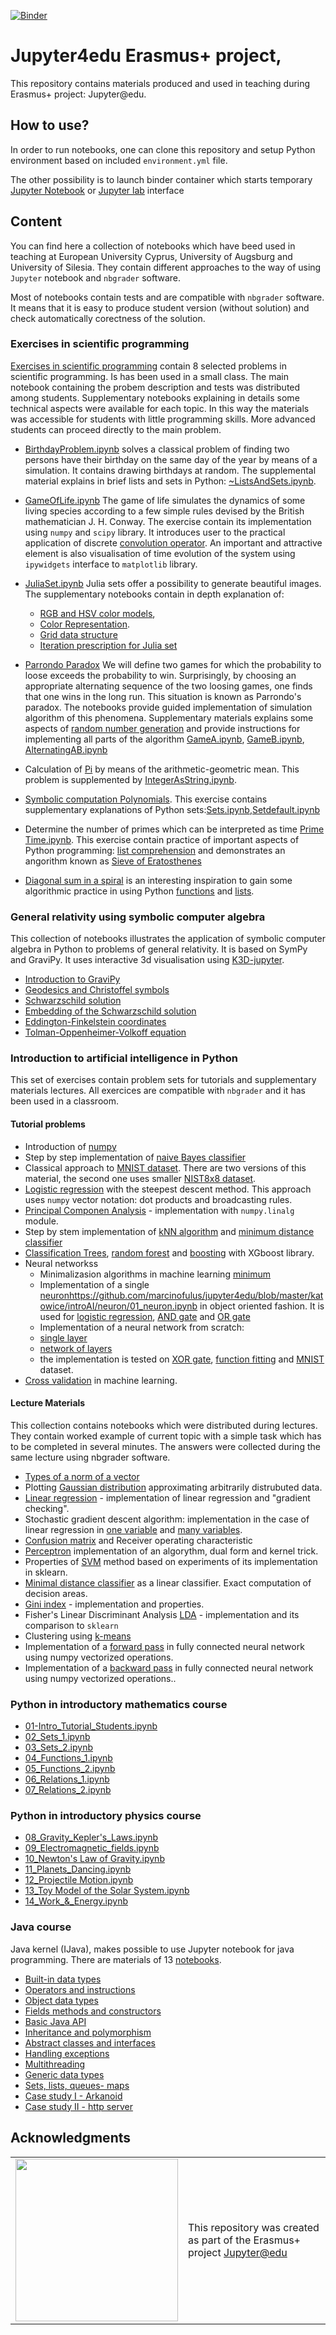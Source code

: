 [![Binder](http://mybinder.org/badge.svg)](http://mybinder.org/v2/gh/marcinofulus/jupyter4edu/master)

# Jupyter4edu Erasmus+ project,

This repository contains materials produced and used in teaching during Erasmus+ project: Jupyter@edu.


## How to use?

In order to run notebooks, one can clone this repository and setup Python environment based on  included  `environment.yml` file.  

The other possibility is to launch binder container which starts temporary [Jupyter Notebook](http://mybinder.org/v2/gh/marcinofulus/jupyter4edu/master) or [Jupyter lab](http://mybinder.org/v2/gh/marcinofulus/jupyter4edu/master?urlpath=lab) interface



## Content

You can find here a collection of notebooks which have beed used in teaching at European University Cyprus,  University of Augsburg and University of Silesia. They contain  different  approaches to the way of using `Jupyter` notebook and `nbgrader` software. 

Most of notebooks contain tests and are compatible with `nbgrader` software. It means that it is easy to produce student version (without solution) and check automatically corectness of the solution.

### Exercises in scientific programming

[Exercises in scientific programming](https://github.com/marcinofulus/jupyter4edu/tree/master/augsburg/exercises) contain 8 selected problems in scientific programming. Is has been used in a small class. The main notebook containing the probem description and tests was distributed among students. Supplementary notebooks explaining in details some technical aspects were available  for each topic. In this way the materials was accessible for students with little programming skills. More advanced students can proceed directly to the main problem.

 - [BirthdayProblem.ipynb](https://github.com/marcinofulus/jupyter4edu/tree/master/augsburg/exercises/BirthdayProblem) solves a classical problem of finding two persons have their birthday on the same day of the year by means of a simulation. It contains drawing birthdays at random. The supplemental material explains in brief lists and sets in Python: [~ListsAndSets.ipynb](https://github.com/marcinofulus/jupyter4edu/blob/master/augsburg/exercises/BirthdayProblem/~ListsAndSets.ipynb).
 
 - [GameOfLife.ipynb](https://github.com/marcinofulus/jupyter4edu/blob/master/augsburg/exercises/GameOfLife/GameOfLife.ipynb) 
The game of life simulates the dynamics of some living species according to a few simple rules devised by the British mathematician J. H. Conway. The exercise contain its implementation using `numpy` and `scipy` library.  It introduces user to the practical application of discrete [convolution operator](https://github.com/marcinofulus/jupyter4edu/blob/master/augsburg/exercises/GameOfLife/~Convolution.ipynb). An important and attractive element is also visualisation of time evolution of the system using `ipywidgets` interface to `matplotlib` library.

 -  [JuliaSet.ipynb](https://github.com/marcinofulus/jupyter4edu/blob/master/augsburg/exercises/JuliaSet/JuliaSet.ipynb) Julia sets offer a possibility to generate beautiful images. The supplementary notebooks contain in depth explanation of:
     
     - [RGB and HSV color models](https://github.com/marcinofulus/jupyter4edu/blob/master/augsburg/exercises/JuliaSet/~ColorIntro.ipynb),
     - [Color Representation](https://github.com/marcinofulus/jupyter4edu/blob/master/augsburg/exercises/JuliaSet/~ColorRepresentation.ipynb).
     - [Grid data structure](https://github.com/marcinofulus/jupyter4edu/blob/master/augsburg/exercises/JuliaSet/~Grid.ipynb)
     - [Iteration prescription for Julia set](https://github.com/marcinofulus/jupyter4edu/blob/master/augsburg/exercises/JuliaSet/~JuliaIteration.ipynb)
 
 - [Parrondo Paradox](https://github.com/marcinofulus/jupyter4edu/tree/master/augsburg/exercises/ParrondoParadox)
We will define two games for which the probability to loose exceeds the probability to win. Surprisingly, by choosing an appropriate alternating sequence of the two loosing games, one finds that one wins in the long run. This situation is known as Parrondo's paradox. The notebooks provide guided implementation of simulation algorithm of this phenomena. Supplementary materials explains some aspects of [random number generation](https://github.com/marcinofulus/jupyter4edu/blob/master/augsburg/exercises/ParrondoParadox/~RandomNumbers.ipynb) and provide instructions for implementing all parts of the algorithm [GameA.ipynb](https://github.com/marcinofulus/jupyter4edu/blob/master/augsburg/exercises/ParrondoParadox/~GameA.ipynb), [GameB.ipynb](https://github.com/marcinofulus/jupyter4edu/blob/master/augsburg/exercises/ParrondoParadox/~GameB.ipynb), [AlternatingAB.ipynb](https://github.com/marcinofulus/jupyter4edu/blob/master/augsburg/exercises/ParrondoParadox/~AlternatingAB.ipynb)

- Calculation of [Pi](https://github.com/marcinofulus/jupyter4edu/blob/master/augsburg/exercises/Pi/Pi.ipynb) by means of the arithmetic-geometric mean. This problem is supplemented by [IntegerAsString.ipynb](https://github.com/marcinofulus/jupyter4edu/blob/master/augsburg/exercises/Pi/~IntegerAsString.ipynb).

- [Symbolic computation Polynomials](https://github.com/marcinofulus/jupyter4edu/blob/master/augsburg/exercises/Polynomials/Polynomials.ipynb). This exercise contains supplementary explanations of Python sets:[Sets.ipynb](https://github.com/marcinofulus/jupyter4edu/blob/master/augsburg/exercises/Polynomials/~Sets.ipynb),[Setdefault.ipynb](https://github.com/marcinofulus/jupyter4edu/blob/master/augsburg/exercises/Polynomials/~Setdefault.ipynb)
 
 
 - Determine the number of primes which can be interpreted as time [Prime Time.ipynb](https://github.com/marcinofulus/jupyter4edu/blob/master/augsburg/exercises/PrimeTime/Primetime.ipynb). This exercise contain practice of important aspects of Python programming: [list comprehension](https://github.com/marcinofulus/jupyter4edu/blob/master/augsburg/exercises/PrimeTime/~ListComprehensions.ipynb) and demonstrates an angorithm known as [Sieve of Eratosthenes](https://github.com/marcinofulus/jupyter4edu/blob/master/augsburg/exercises/PrimeTime/~SieveOfEratosthenes.ipynb)
 
 - [Diagonal sum in a spiral](https://github.com/marcinofulus/jupyter4edu/blob/master/augsburg/exercises/Spiral/Spiral.ipynb) is an interesting inspiration to gain some algorithmic practice in using  Python [functions](https://github.com/marcinofulus/jupyter4edu/blob/master/augsburg/exercises/Spiral/~IntroFunctions.ipynb) and [lists](https://github.com/marcinofulus/jupyter4edu/blob/master/augsburg/exercises/Spiral/~IntroLists.ipynb).
 
### General relativity using symbolic computer algebra

This collection of notebooks illustrates the application of symbolic computer algebra in Python to problems of general relativity. It is based on SymPy and GraviPy. It uses interactive  3d visualisation using [K3D-jupyter](https://github.com/K3D-tools/K3D-jupyter).

 - [Introduction to GraviPy](https://render.githubusercontent.com/view/IntroductionGravipy.ipynb)
 - [Geodesics and Christoffel symbols](https://render.githubusercontent.com/view/Geodesics.ipynb)
 - [Schwarzschild solution](https://render.githubusercontent.com/view/SchwarzschildMetric.ipynb)
 - [Embedding of the Schwarzschild solution](https://render.githubusercontent.com/view/EmbeddingSchwarzschild.ipynb)
 - [Eddington-Finkelstein coordinates](https://render.githubusercontent.com/view/EddingtonFinkelstein.ipynb)
 - [Tolman-Oppenheimer-Volkoff equation](https://render.githubusercontent.com/view/TOVEquation.ipynb)

### Introduction to artificial intelligence in Python

This set of exercises contain  problem sets for tutorials and supplementary materials lectures.
All exercices are compatible with `nbgrader` and it has been used in a classroom. 

#### Tutorial problems
 
 - Introduction of [numpy](https://github.com/marcinofulus/jupyter4edu/tree/master/katowice/introAI/Numpy)	
 - Step by step implementation of [naive Bayes classifier](https://github.com/marcinofulus/jupyter4edu/blob/master/katowice/introAI/Bayes/Naive_Bayes_5steps.ipynb)
 - Classical approach to [MNIST dataset](https://github.com/marcinofulus/jupyter4edu/blob/master/katowice/introAI/MNIST/MNIST_sklearn_knn_SVM.ipynb). There are two versions of this material, the second one uses smaller [NIST8x8 dataset](https://github.com/marcinofulus/jupyter4edu/blob/master/katowice/introAI/MNIST/NIST8x8_sklearn_knn_SVM_linear.ipynb).
 - [Logistic regression](https://github.com/marcinofulus/jupyter4edu/blob/master/katowice/introAI/Logistic_regression/Logistic_regression.ipynb) with the steepest descent method. This approach uses `numpy` vector notation: dot products and broadcasting rules.
 - [Principal Componen Analysis](https://github.com/marcinofulus/jupyter4edu/blob/master/katowice/introAI/PCA/PCA.ipynb) - implementation with  `numpy.linalg` module. 
 - Step by stem implementation of	[kNN algorithm](https://github.com/marcinofulus/jupyter4edu/blob/master/katowice/introAI/kNN/kNN.ipynb) and [minimum distance classifier](https://github.com/marcinofulus/jupyter4edu/blob/master/katowice/introAI/kNN/min_distance.ipynb)
 - [Classification Trees](https://github.com/marcinofulus/jupyter4edu/blob/master/katowice/introAI/Trees/Classification_trees.ipynb), [random forest](https://github.com/marcinofulus/jupyter4edu/blob/master/katowice/introAI/Trees/RandomForest.ipynb) and [boosting](https://github.com/marcinofulus/jupyter4edu/blob/master/katowice/introAI/Trees/XGBoost.ipynb) with XGboost library.
 - Neural networkss
   - Minimalizasion algorithms in machine learning [minimum](https://github.com/marcinofulus/jupyter4edu/blob/master/katowice/introAI/minimum/01_minimum.ipynb)	
   -	Implementation of a single [neuron]()https://github.com/marcinofulus/jupyter4edu/blob/master/katowice/introAI/neuron/01_neuron.ipynb in object oriented fashion. It is used for [logistic regression](https://github.com/marcinofulus/jupyter4edu/blob/master/katowice/introAI/neuron/02_regresja_logistyczna.ipynb), [AND gate](https://github.com/marcinofulus/jupyter4edu/blob/master/katowice/introAI/neuron/03_bramka_AND.ipynb) and [OR gate](https://github.com/marcinofulus/jupyter4edu/blob/master/katowice/introAI/neuron/04_bramka_XOR.ipynb)
   - Implementation of a neural network from scratch: 
    - [single layer](https://github.com/marcinofulus/jupyter4edu/blob/master/katowice/introAI/network/01_layer.ipynb)
    - [network of layers](https://github.com/marcinofulus/jupyter4edu/blob/master/katowice/introAI/network/02_network.ipynb)
    - the implementation is tested on [XOR gate](https://github.com/marcinofulus/jupyter4edu/blob/master/katowice/introAI/network/03_bramka_XOR.ipynb), [function fitting](https://github.com/marcinofulus/jupyter4edu/blob/master/katowice/introAI/network/04_fitowanie_funkcji.ipynb) and [MNIST](https://github.com/marcinofulus/jupyter4edu/blob/master/katowice/introAI/network/05_MNIST.ipynb) dataset.   
 - [Cross validation](https://github.com/marcinofulus/jupyter4edu/blob/master/katowice/introAI/cross_validation/CV.ipynb) in machine learning.	

#### Lecture Materials

This collection contains notebooks which were distributed during lectures. They contain worked example of current topic with a simple task which has to be completed in several minutes. The answers were collected during the same lecture using nbgrader software.   

- [Types of a norm of a vector](https://github.com/marcinofulus/jupyter4edu/blob/master/katowice/introAI_Quizzes/Quiz1/Quiz_norm.ipynb)
- Plotting [Gaussian distribution]() approximating  arbitrarily distrubuted data.
- [Linear regression]() - implementation of linear regression and "gradient checking".
- Stochastic gradient descent algorithm: implementation in the case of linear regression in [one variable]() and [many variables]().
- [Confusion matrix]() and Receiver operating characteristic
- [Perceptron]() implementation of an algorythm, dual form and kernel trick.
- Properties of [SVM]() method based on experiments of its implementation in sklearn.
- [Minimal distance classifier]() as a linear classifier. Exact computation of decision areas.
- [Gini index]() - implementation and properties.
- Fisher's Linear Discriminant Analysis  [LDA]() - implementation and its comparison to `sklearn` 
- Clustering using [k-means]()
- Implementation of a [forward pass]() in fully connected neural network using numpy vectorized operations.
- Implementation of a [backward pass]() in fully connected neural network using numpy vectorized operations..





### Python in introductory mathematics course


- [01-Intro_Tutorial_Students.ipynb](https://github.com/marcinofulus/jupyter4edu/blob/master/cyprus/01_Intro_Tutorial_Students.ipynb)
- [02_Sets_1.ipynb](https://github.com/marcinofulus/jupyter4edu/blob/master/cyprus/02_Sets_1.ipynb)
- [03_Sets_2.ipynb](https://github.com/marcinofulus/jupyter4edu/blob/master/cyprus/03_Sets_2.ipynb)
- [04_Functions_1.ipynb](https://github.com/marcinofulus/jupyter4edu/blob/master/cyprus/04_Functions_1.ipynb)
- [05_Functions_2.ipynb](https://github.com/marcinofulus/jupyter4edu/blob/master/cyprus/05_Functions_2.ipynb)
- [06_Relations_1.ipynb](https://github.com/marcinofulus/jupyter4edu/blob/master/cyprus/06_Relations_1.ipynb)
- [07_Relations_2.ipynb](https://github.com/marcinofulus/jupyter4edu/blob/master/cyprus/07_Relations_2.ipynb)

### Python in introductory physics course

- [08_Gravity_Kepler's_Laws.ipynb](https://github.com/marcinofulus/jupyter4edu/blob/master/cyprus/08_Gravity_Kepler's_Laws.ipynb)
- [09_Electromagnetic_fields.ipynb](https://github.com/marcinofulus/jupyter4edu/blob/master/cyprus/09_Electromagnetic_fields.ipynb)
- [10_Newton's Law of Gravity.ipynb](https://github.com/marcinofulus/jupyter4edu/blob/master/cyprus/10_Newton's%20Law%20of%20Gravity.ipynb)
- [11_Planets_Dancing.ipynb](https://github.com/marcinofulus/jupyter4edu/blob/master/cyprus/11_Planets_Dancing.ipynb)
- [12_Projectile Motion.ipynb](https://github.com/marcinofulus/jupyter4edu/blob/master/cyprus/12_Projectile%20Motion.ipynb)
- [13_Toy Model of the Solar System.ipynb](https://github.com/marcinofulus/jupyter4edu/blob/master/cyprus/13_Toy%20Model%20of%20the%20Solar%20System.ipynb)
- [14_Work_&_Energy.ipynb](https://github.com/marcinofulus/jupyter4edu/blob/master/cyprus/14_Work_%26_Energy.ipynb)


### Java course

Java kernel (IJava), makes possible to use Jupyter notebook for java programming. There are materials of 13 [notebooks](https://github.com/marcinofulus/jupyter4edu/tree/master/katowice/java). 

- [Built-in data types]()
- [Operators and instructions]()
- [Object data types]()
- [Fields methods and constructors]()
- [Basic Java API]()
- [Inheritance and polymorphism]()
- [Abstract classes and interfaces]()
- [Handling exceptions]()
- [Multithreading]()
- [Generic data types]()
- [Sets, lists, queues- maps]()
- [Case study I - Arkanoid]()
- [Case study II - http server]()







## Acknowledgments

<table class="none">
<tr>
<td>
  <img src="https://eacea.ec.europa.eu/sites/eacea-site/files/logosbeneficaireserasmusleft_en.jpg" width="260">
</td>
<td>
  This repository was created as part of the Erasmus+  project
  <a href="https://jupyter4edu.smcebi.edu.pl/">Jupyter@edu</a>

</td>
</tr>
</table>
